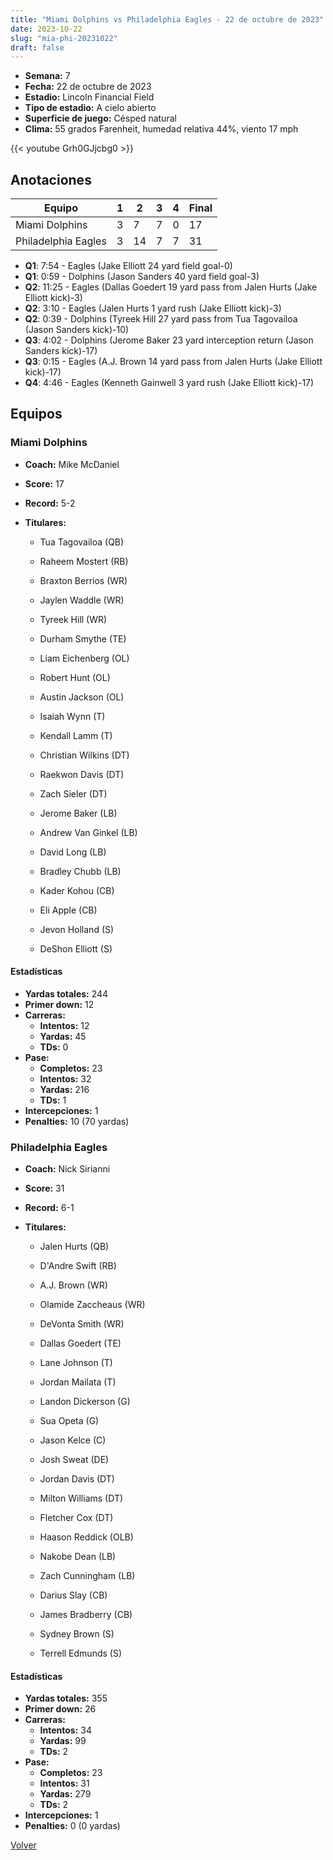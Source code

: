 ```yaml
---
title: "Miami Dolphins vs Philadelphia Eagles - 22 de octubre de 2023"
date: 2023-10-22
slug: "mia-phi-20231022"
draft: false
---
```


- **Semana:** 7
- **Fecha:** 22 de octubre de 2023
- **Estadio:** Lincoln Financial Field
- **Tipo de estadio:** A cielo abierto
- **Superficie de juego:** Césped natural
- **Clima:** 55 grados Farenheit, humedad relativa 44%, viento 17 mph


{{< youtube Grh0GJjcbg0 >}}


## Anotaciones
| Equipo | 1 | 2 | 3 | 4 | Final |
|--------|---|---|---|---|-------|
| Miami Dolphins  | 3 | 7 | 7 | 0  | 17 |
| Philadelphia Eagles  | 3 | 14 | 7 | 7  | 31 |
- **Q1**: 7:54 - Eagles (Jake Elliott 24 yard field goal-0)
- **Q1**: 0:59 - Dolphins (Jason Sanders 40 yard field goal-3)
- **Q2**: 11:25 - Eagles (Dallas Goedert 19 yard pass from Jalen Hurts (Jake Elliott kick)-3)
- **Q2**: 3:10 - Eagles (Jalen Hurts 1 yard rush (Jake Elliott kick)-3)
- **Q2**: 0:39 - Dolphins (Tyreek Hill 27 yard pass from Tua Tagovailoa (Jason Sanders kick)-10)
- **Q3**: 4:02 - Dolphins (Jerome Baker 23 yard interception return (Jason Sanders kick)-17)
- **Q3**: 0:15 - Eagles (A.J. Brown 14 yard pass from Jalen Hurts (Jake Elliott kick)-17)
- **Q4**: 4:46 - Eagles (Kenneth Gainwell 3 yard rush (Jake Elliott kick)-17)


## Equipos


### Miami Dolphins
* **Coach:** Mike McDaniel
* **Score:** 17
* **Record:** 5-2
* **Titulares:** 

  * Tua Tagovailoa (QB) 

  * Raheem Mostert (RB) 

  * Braxton Berrios (WR) 

  * Jaylen Waddle (WR) 

  * Tyreek Hill (WR) 

  * Durham Smythe (TE) 

  * Liam Eichenberg (OL) 

  * Robert Hunt (OL) 

  * Austin Jackson (OL) 

  * Isaiah Wynn (T) 

  * Kendall Lamm (T) 

  * Christian Wilkins (DT) 

  * Raekwon Davis (DT) 

  * Zach Sieler (DT) 

  * Jerome Baker (LB) 

  * Andrew Van Ginkel (LB) 

  * David Long (LB) 

  * Bradley Chubb (LB) 

  * Kader Kohou (CB) 

  * Eli Apple (CB) 

  * Jevon Holland (S) 

  * DeShon Elliott (S) 

#### Estadísticas
* **Yardas totales:** 244
* **Primer down:** 12
* **Carreras:**
  * **Intentos:** 12
  * **Yardas:** 45
  * **TDs:** 0
* **Pase:**
  * **Completos:** 23
  * **Intentos:** 32
  * **Yardas:** 216
  * **TDs:** 1
* **Intercepciones:** 1
* **Penalties:** 10 (70 yardas)

### Philadelphia Eagles
* **Coach:** Nick Sirianni
* **Score:** 31
* **Record:** 6-1
* **Titulares:** 

  * Jalen Hurts (QB) 

  * D'Andre Swift (RB) 

  * A.J. Brown (WR) 

  * Olamide Zaccheaus (WR) 

  * DeVonta Smith (WR) 

  * Dallas Goedert (TE) 

  * Lane Johnson (T) 

  * Jordan Mailata (T) 

  * Landon Dickerson (G) 

  * Sua Opeta (G) 

  * Jason Kelce (C) 

  * Josh Sweat (DE) 

  * Jordan Davis (DT) 

  * Milton Williams (DT) 

  * Fletcher Cox (DT) 

  * Haason Reddick (OLB) 

  * Nakobe Dean (LB) 

  * Zach Cunningham (LB) 

  * Darius Slay (CB) 

  * James Bradberry (CB) 

  * Sydney Brown (S) 

  * Terrell Edmunds (S) 

#### Estadísticas
* **Yardas totales:** 355
* **Primer down:** 26
* **Carreras:**
  * **Intentos:** 34
  * **Yardas:** 99
  * **TDs:** 2
* **Pase:**
  * **Completos:** 23
  * **Intentos:** 31
  * **Yardas:** 279
  * **TDs:** 2
* **Intercepciones:** 1
* **Penalties:** 0 (0 yardas)


[Volver](/historia/2023)

